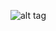 ![alt tag](https://raw.githubusercontent.com/core2kx/trail-finder-2-chassis/master/rear-square-cross-brace/rear-square-cross-brace.png)
